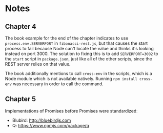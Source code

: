 # Notes

## Chapter 4
The book example for the end of the chapter indicates to use `process.env.SERVERPORT` in `fibonacci-rest.js`, but
that causes the start process to fail because Node can't locate the value and thinks it's looking instead on
port 3000. The solution to fixing this is to add `SERVERPORT=3002` to the `start` script in `package.json`, just
like all of the other scripts, since the REST server relies on that value.

The book additionally mentions to call `cross-env` in the scripts, which is a Node module which is not available
natively. Running `npm install cross-env` was necessary in order to call the command.

## Chapter 5
Implementations of Promises before Promises were standardized:
- Blubird: http://bluebirdjs.com
- Q: https://www.npmjs.com/package/q


